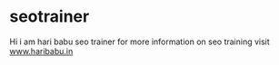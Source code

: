 seotrainer
==========

Hi i am hari babu seo trainer for more information on seo training visit www.haribabu.in